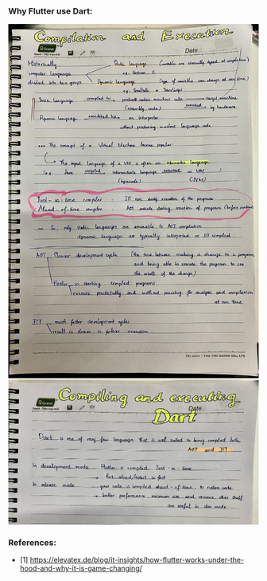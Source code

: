 ### Why Flutter use Dart:

<img src="/assets/images/flutter/compilation_execution_overview.jpg"/>

<img src="/assets/images/flutter/compilation_execution_in_Dart.jpg"/>

### References:

- [1] https://elevatex.de/blog/it-insights/how-flutter-works-under-the-hood-and-why-it-is-game-changing/